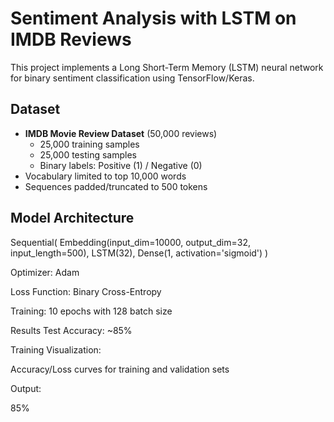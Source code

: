 # Sentiment Analysis with LSTM on IMDB Reviews

This project implements a Long Short-Term Memory (LSTM) neural network for binary sentiment classification using TensorFlow/Keras.

## Dataset
- **IMDB Movie Review Dataset** (50,000 reviews)
  - 25,000 training samples
  - 25,000 testing samples
  - Binary labels: Positive (1) / Negative (0)
- Vocabulary limited to top 10,000 words
- Sequences padded/truncated to 500 tokens

## Model Architecture
Sequential(
    Embedding(input_dim=10000, output_dim=32, input_length=500),
    LSTM(32),
    Dense(1, activation='sigmoid')
)

Optimizer: Adam

Loss Function: Binary Cross-Entropy

Training: 10 epochs with 128 batch size

Results
Test Accuracy: ~85%

Training Visualization:

Accuracy/Loss curves for training and validation sets

Output:

85%
